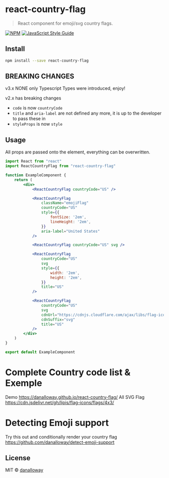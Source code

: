 # react-country-flag

> React component for emoji/svg country flags.

[![NPM](https://img.shields.io/npm/v/react-country-flag.svg)](https://www.npmjs.com/package/react-country-flag)
[![JavaScript Style Guide](https://img.shields.io/badge/code_style-standard-brightgreen.svg)](https://standardjs.com)

## Install

```bash
npm install --save react-country-flag
```

## BREAKING CHANGES

v3.x NONE
only Typescript Types were introduced, enjoy!


v2.x has breaking changes

- `code` is now `countryCode`
- `title` and `aria-label` are not defined any more, it is up to the developer
  to pass these in
- `styleProps` is now `style`

## Usage

All props are passed onto the element, everything can be overwritten.

```jsx
import React from "react"
import ReactCountryFlag from "react-country-flag"

function ExampleComponent {
    return (
        <div>
            <ReactCountryFlag countryCode="US" />

            <ReactCountryFlag
                className="emojiFlag"
                countryCode="US"
                style={{
                    fontSize: '2em',
                    lineHeight: '2em',
                }}
                aria-label="United States"
            />

            <ReactCountryFlag countryCode="US" svg />

            <ReactCountryFlag
                countryCode="US"
                svg
                style={{
                    width: '2em',
                    height: '2em',
                }}
                title="US"
            />

            <ReactCountryFlag
                countryCode="US"
                svg
                cdnUrl="https://cdnjs.cloudflare.com/ajax/libs/flag-icon-css/3.4.3/flags/1x1/"
                cdnSuffix="svg"
                title="US"
            />
        </div>
    )
}

export default ExampleComponent
```

# Complete Country code list & Exemple

Demo https://danalloway.github.io/react-country-flag/
All SVG Flag https://cdn.jsdelivr.net/gh/lipis/flag-icons/flags/4x3/

# Detecting Emoji support

Try this out and conditionally render your country flag
https://github.com/danalloway/detect-emoji-support

## License

MIT © [danalloway](https://github.com/danalloway)
